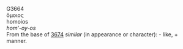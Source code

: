 <body>
  <p>G3664<br>  ὅμοιος  <br> homoios  <br><i>hom‘-oy-os </i><br>From the base of <a href="g3674.htm">3674</a>  <i>similar</i> (in appearance or character): - like, + manner.<br></p>
 </body>
